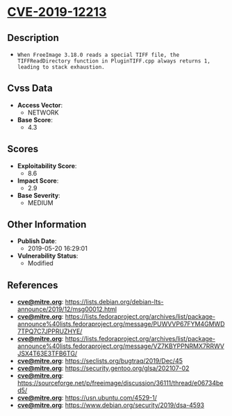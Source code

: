 
# [CVE-2019-12213](https://cve.mitre.org/cgi-bin/cvename.cgi?name=CVE-2019-12213)

## Description

- `When FreeImage 3.18.0 reads a special TIFF file, the TIFFReadDirectory function in PluginTIFF.cpp always returns 1, leading to stack exhaustion.`

## Cvss Data

- **Access Vector**:
  - NETWORK
- **Base Score**:
  - 4.3

## Scores

- **Exploitability Score**:
  - 8.6
- **Impact Score**:
  - 2.9
- **Base Severity**:
  - MEDIUM

## Other Information

- **Publish Date**:
  - 2019-05-20 16:29:01
- **Vulnerability Status**:
  - Modified

## References

- **cve@mitre.org**: https://lists.debian.org/debian-lts-announce/2019/12/msg00012.html
- **cve@mitre.org**: https://lists.fedoraproject.org/archives/list/package-announce%40lists.fedoraproject.org/message/PUWVVP67FYM4GMWD7TPQ7C7JPPRUZHYE/
- **cve@mitre.org**: https://lists.fedoraproject.org/archives/list/package-announce%40lists.fedoraproject.org/message/VZ7KBYPPNRMX7RRWVJSX4T63E3TFB6TG/
- **cve@mitre.org**: https://seclists.org/bugtraq/2019/Dec/45
- **cve@mitre.org**: https://security.gentoo.org/glsa/202107-02
- **cve@mitre.org**: https://sourceforge.net/p/freeimage/discussion/36111/thread/e06734bed5/
- **cve@mitre.org**: https://usn.ubuntu.com/4529-1/
- **cve@mitre.org**: https://www.debian.org/security/2019/dsa-4593
